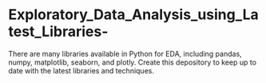 # Exploratory_Data_Analysis_using_Latest_Libraries-
There are many libraries available in Python for EDA, including pandas, numpy, matplotlib, seaborn, and plotly. Create this depository to keep up to date with the latest libraries and techniques.
